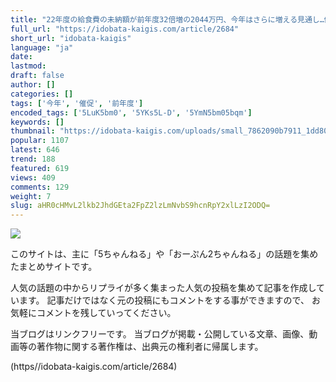 ```yaml
---
title: "22年度の給食費の未納額が前年度32倍増の2044万円、今年はさらに増える見通し…働き方改革で教職員が支払いを催促しなくなった影響"
full_url: "https://idobata-kaigis.com/article/2684"
short_url: "idobata-kaigis"
language: "ja"
date: 
lastmod: 
draft: false
author: []
categories: []
tags: ['今年', '催促', '前年度']
encoded_tags: ['5LuK5bm0', '5YKs5L-D', '5YmN5bm05bqm']
keywords: []
thumbnail: "https://idobata-kaigis.com/uploads/small_7862090b7911_1dd8084a51.jpg"
popular: 1107
latest: 646
trend: 188
featured: 619
views: 409
comments: 129
weight: 7
slug: aHR0cHMvL2lkb2JhdGEta2FpZ2lzLmNvbS9hcnRpY2xlLzI2ODQ=
---
```


![](https://idobata-kaigis.com/uploads/small_7862090b7911_1dd8084a51.jpg)

<div><p class=''>このサイトは、主に「5ちゃんねる」や「おーぷん2ちゃんねる」の話題を集めたまとめサイトです。</p><p>人気の話題の中からリプライが多く集まった人気の投稿を集めて記事を作成しています。 記事だけではなく元の投稿にもコメントをする事ができますので、 お気軽にコメントを残していってください。</p><p class=''>当ブログはリンクフリーです。 当ブログが掲載・公開している文章、画像、動画等の著作物に関する著作権は、出典元の権利者に帰属します。</p></div>

(https//idobata-kaigis.com/article/2684)
